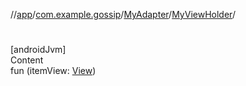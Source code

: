 //[app](../../../index.md)/[com.example.gossip](../../index.md)/[MyAdapter](../index.md)/[MyViewHolder](index.md)/[<init>](-init-.md)



# <init>  
[androidJvm]  
Content  
fun [<init>](-init-.md)(itemView: [View](https://developer.android.com/reference/android/view/View.html))  



